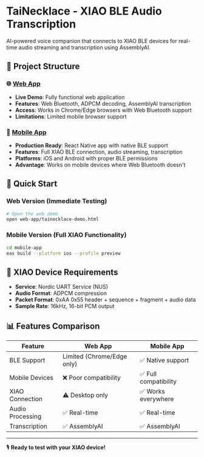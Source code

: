 # TaiNecklace - XIAO BLE Audio Transcription

AI-powered voice companion that connects to XIAO BLE devices for real-time audio streaming and transcription using AssemblyAI.

## 📁 Project Structure

### 🌐 [Web App](./web-app/)
- **Live Demo**: Fully functional web application  
- **Features**: Web Bluetooth, ADPCM decoding, AssemblyAI transcription
- **Access**: Works in Chrome/Edge browsers with Web Bluetooth support
- **Limitations**: Limited mobile browser support

### 📱 [Mobile App](./mobile-app/) 
- **Production Ready**: React Native app with native BLE support
- **Features**: Full XIAO BLE connection, audio streaming, transcription
- **Platforms**: iOS and Android with proper BLE permissions  
- **Advantage**: Works on mobile devices where Web Bluetooth doesn't

## 🎯 Quick Start

### Web Version (Immediate Testing)
```bash
# Open the web demo
open web-app/tainecklace-demo.html
```

### Mobile Version (Full XIAO Functionality)
```bash
cd mobile-app
eas build --platform ios --profile preview
```

## 🔧 XIAO Device Requirements

- **Service**: Nordic UART Service (NUS)
- **Audio Format**: ADPCM compression
- **Packet Format**: 0xAA 0x55 header + sequence + fragment + audio data
- **Sample Rate**: 16kHz, 16-bit PCM output

## 📊 Features Comparison

| Feature | Web App | Mobile App |
|---------|---------|------------|
| BLE Support | Limited (Chrome/Edge only) | ✅ Native support |
| Mobile Devices | ❌ Poor compatibility | ✅ Full compatibility |
| XIAO Connection | ⚠️ Desktop only | ✅ Works everywhere |
| Audio Processing | ✅ Real-time | ✅ Real-time |
| Transcription | ✅ AssemblyAI | ✅ AssemblyAI |

---

🎙️ **Ready to test with your XIAO device\!**
